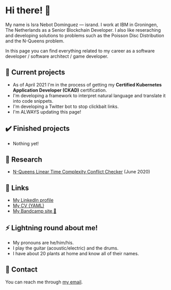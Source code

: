 # Hi there! 👋

My name is Isra Nebot Dominguez — isrand. I work at IBM in Groningen, The Netherlands as a Senior Blockchain Developer. I also like reseraching and developing solutions to problems such as the Poisson Disc Distribution and the N-Queens problem.

In this page you can find everything related to my career as a software developer / software architect / game developer.

## 🌱 Current projects

* As of April 2021 I'm in the process of getting my **Certified Kubernetes Application Developer (CKAD)** certification.
* I'm developing a framework to interpret natural language and translate it into code snippets.
* I'm developing a Twitter bot to stop clickbait links.
* I'm ALWAYS updating this page!

## ✔️ Finished projects

* Nothing yet!

## 📃 Research

* [N-Queens Linear Time Complexity Conflict Checker](https://github.com/isrand/NQueensLinearTimeComplexityConflictChecker) (June 2020)

## 🔗 Links

* [My LinkedIn profile](https://linkedin.com/in/isra-nebot)
* [My CV (YAML)](https://raw.githubusercontent.com/isrand/yamlcv/main/cv.yaml)
* [My Bandcamp site 🎸](https://isrv.bandcamp.com)

## ⚡ Lightning round about me!

* My pronouns are he/him/his.
* I play the guitar (acoustic/electric) and the drums.
* I have about 20 plants at home and know all of their names.

## 💬 Contact

You can reach me through [my email](mailto:israel.nebot@gmail.com).
